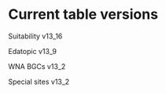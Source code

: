 # Current table versions 
Suitability v13_16 

Edatopic v13_9 

WNA BGCs v13_2 

Special sites v13_2

